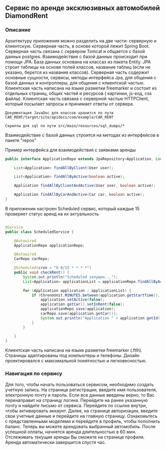 ## Сервис по аренде эксклюзивных автомобилей DiamondRent

### Описание

Архитектуру приложения можно разделить на две части: серверную и клиентскую. Серверная часть, в основе которой лежит
Spring Boot. Серверная часть связана с сервером Tomcat и общается с базой данных postgres. Взаимодействие с базой данных
происходит при помощи JPA. База данных основана на классах из пакета Entity. JPA строит таблицы на основе полей классов,
название таблиц (если не указано, берется из названия классов). Серверная часть содержит основные сущности, сервисы,
методы интерфейса Jpa, для общения с базой данных и контроллеры, для общения с клиентской частью. Клиентская часть
написана на языке разметки freemarker и состоит из отдельных страниц, общих частей и ресурсов (
картинки, js-код, css файлы). Клиентская часть связана с серверной частью HTTPClient, который посылает запросы и
принимает ответы от сервера.

    Документация JavaDoc для классов хранится по пути CAR_RENT/target/site/apidocs/com/example/CAR_RENT

    Скрипты для sql по пути src/main/resources/sql_dumps/*

Взаимодействие с базой данных строится на методах из интерфейсов в пакете "repos"

Пример интерфейса для взаимодействия с заявками аренды

```java
public interface ApplicationRepo extends JpaRepository<Application, Long> {

    List<Application> findAllByClient(User user);

    List<Application> findAllByActive(boolean active);

    Application findAllByClientAndActive(User user, boolean active);

    Application findAllByCarAndActive(Car car, boolean active);
}

```

В приложении настроен Scheduled сервис, который каждые 15 проверяет статус аренд на их актуальность

```java

@Service
public class ScheduledService {

    @Autowired
    ApplicationRepo applicationRepo;

    @Autowired
    CarRepo carRepo;

    @Scheduled(cron = "0 0/15 * * * *")
    public void checkRent() {
        System.out.println("Scheduled запущен...");
        List<Application> applicationList = applicationRepo.findAllByActive(true);

        for (Application application : applicationList) {
            if (ChronoUnit.MINUTES.between(application.getStartTime(), LocalDateTime.now()) >= 60) {
                application.setActive(false);
                application.getCar().setInRent(false);
                applicationRepo.save(application);
                carRepo.save(application.getCar());
                System.out.println("Application " + application.getId() + " - закрыта");
            }
        }

    }
}
```

Клиентская часть написана на языке разметки freemarker (.ftlh). Страницы адаптированы под компьютеры и телефоны. Дизайн
проектировался с максимальной понятностью и легковесностью.

### Навигация по сервису

Для того, чтобы начать пользоваться сервисом, необходимо создать учетную запись. На странице регистрации, введите имя
пользователя, электронную почту и пароль. Если все данные введены верно, то Вас перенаправит на страницу логина.
Перейдите на ранее указанную почту и найдите письмо от сервиса. Перейдите по ссылке внутри, чтобы активировать аккаунт.
Далее, на странице авторизации, введите свои учетные данные и перейдите на главную страницу. Ознакомьтесь с
представленными моделями и перейдите в профиль, чтобы пополнить баланс. Теперь вы можете арендовать выбранный
автомобиль. После успешной оплаты, начнется аренда длительностью в 60 мин. Отслеживать текущие аренды Вы сможете на
странице профиля. Аренда автоматически завершится спустя час.


